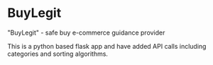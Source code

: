 # BuyLegit
"BuyLegit" - safe buy e-commerce guidance provider 

This is a python based flask app and have added API calls including categories and sorting algorithms.

